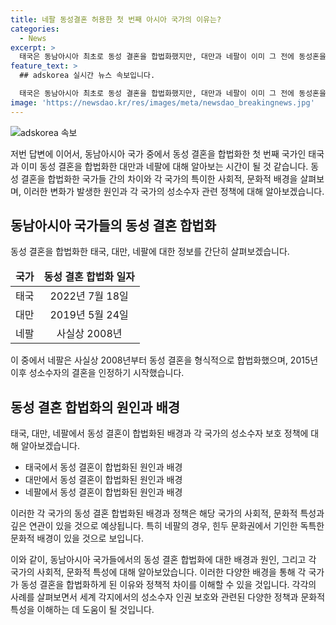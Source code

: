 ```yaml
---
title: 네팔 동성결혼 허용한 첫 번째 아시아 국가의 이유는?
categories:
  - News
excerpt: >
  태국은 동남아시아 최초로 동성 결혼을 합법화했지만, 대만과 네팔이 이미 그 전에 동성혼을 합법화한 바 있다. 네팔은 법률적으로 동성 결혼을 인정하지 않았지만 11월에 동성 커플의 혼인 신고를 받아들여 사실상 동성 결혼을 합법화했다. 네팔의 성소수자 보호는 힌두 전통과 '히즈라'의 존재, 존중 문화 등으로 설명되며, 이는 세계적으로도 주목받는 현상이다. 이에 대한 자세한 내용은 아래의 링크를 참고하시기 바랍니다. [뉴스레터 구독하기](https://page.stibee.com/subscriptions/275739) [국제퀴즈 참여하기](https://www.chosun.com/members-event/?mec=n_quiz)
feature_text: >
  ## adskorea 실시간 뉴스 속보입니다.

  태국은 동남아시아 최초로 동성 결혼을 합법화했지만, 대만과 네팔이 이미 그 전에 동성혼을 합법화한 바 있다. 네팔은 법률적으로 동성 결혼을 인정하지 않았지만 11월에 동성 커플의 혼인 신고를 받아들여 사실상 동성 결혼을 합법화했다. 네팔의 성소수자 보호는 힌두 전통과 '히즈라'의 존재, 존중 문화 등으로 설명되며, 이는 세계적으로도 주목받는 현상이다. 이에 대한 자세한 내용은 아래의 링크를 참고하시기 바랍니다. [뉴스레터 구독하기](https://page.stibee.com/subscriptions/275739) [국제퀴즈 참여하기](https://www.chosun.com/members-event/?mec=n_quiz)
image: 'https://newsdao.kr/res/images/meta/newsdao_breakingnews.jpg'
---
```


<p><img src="https://newsdao.kr/res/images/meta/newsdao_breakingnews.jpg" alt="adskorea 속보" /></p>

<p>저번 답변에 이어서, 동남아시아 국가 중에서 동성 결혼을 합법화한 첫 번째 국가인 태국과 이미 동성 결혼을 합법화한 대만과 네팔에 대해 알아보는 시간이 될 것 같습니다. 동성 결혼을 합법화한 국가들 간의 차이와 각 국가의 특이한 사회적, 문화적 배경을 살펴보며, 이러한 변화가 발생한 원인과 각 국가의 성소수자 관련 정책에 대해 알아보겠습니다.</p>

<h2 data-ke-size="size26">동남아시아 국가들의 동성 결혼 합법화</h2>

<p data-ke-size="size16">동성 결혼을 합법화한 태국, 대만, 네팔에 대한 정보를 간단히 살펴보겠습니다.</p>

<table>
  <thead>
    <tr>
      <td style="text-align: center; height: 17px;"><b>국가</b></td>
      <td style="text-align: center; height: 17px;"><b>동성 결혼 합법화 일자</b></td>
    </tr>
  </thead>
  <tbody>
    <tr>
      <td style="text-align: center; height: 17px;">태국</td>
      <td style="text-align: center; height: 17px;">2022년 7월 18일</td>
    </tr>
    <tr>
      <td style="text-align: center; height: 17px;">대만</td>
      <td style="text-align: center; height: 17px;">2019년 5월 24일</td>
    </tr>
    <tr>
      <td style="text-align: center; height: 17px;">네팔</td>
      <td style="text-align: center; height: 17px;">사실상 2008년</td>
    </tr>
  </tbody>
</table>

<p data-ke-size="size16">이 중에서 네팔은 사실상 2008년부터 동성 결혼을 형식적으로 합법화했으며, 2015년 이후 성소수자의 결혼을 인정하기 시작했습니다.</p>

<h2 data-ke-size="size26">동성 결혼 합법화의 원인과 배경</h2>

<p data-ke-size="size16">태국, 대만, 네팔에서 동성 결혼이 합법화된 배경과 각 국가의 성소수자 보호 정책에 대해 알아보겠습니다.</p>

<ul>
  <li>태국에서 동성 결혼이 합법화된 원인과 배경</li>
  <li>대만에서 동성 결혼이 합법화된 원인과 배경</li>
  <li>네팔에서 동성 결혼이 합법화된 원인과 배경</li>
</ul>

<p data-ke-size="size16">이러한 각 국가의 동성 결혼 합법화된 배경과 정책은 해당 국가의 사회적, 문화적 특성과 깊은 연관이 있을 것으로 예상됩니다. 특히 네팔의 경우, 힌두 문화권에서 기인한 독특한 문화적 배경이 있을 것으로 보입니다.</p>

<p>이와 같이, 동남아시아 국가들에서의 동성 결혼 합법화에 대한 배경과 원인, 그리고 각 국가의 사회적, 문화적 특성에 대해 알아보았습니다. 이러한 다양한 배경을 통해 각 국가가 동성 결혼을 합법화하게 된 이유와 정책적 차이를 이해할 수 있을 것입니다. 각각의 사례를 살펴보면서 세계 각지에서의 성소수자 인권 보호와 관련된 다양한 정책과 문화적 특성을 이해하는 데 도움이 될 것입니다.</p>

